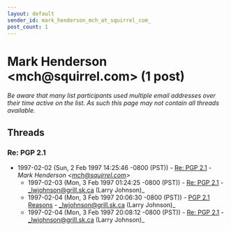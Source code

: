 ```yaml
---
layout: default
sender_id: mark_henderson_mch_at_squirrel_com_
post_count: 1
---
```


# Mark Henderson <mch<span>@</span>squirrel.com> (1 post)

_Be aware that many list participants used multiple email addresses over their time active on the list. As such this page may not contain all threads available._

## Threads

### Re: PGP 2.1
+ 1997-02-02 (Sun, 2 Feb 1997 14:25:46 -0800 (PST)) - [Re: PGP 2.1](/archive/1997/02/a2b88d5259bd32e2a40f74054dbfb353077f23480c810e011f19951b54ba6062) - _Mark Henderson \<mch@squirrel.com\>_
  + 1997-02-03 (Mon, 3 Feb 1997 01:24:25 -0800 (PST)) - [Re: PGP 2.1](/archive/1997/02/ca153fe34191c7f23df192ac03f1c77a43f5ab38188bba7b2f33edf58fd096ae) - _lwjohnson@grill.sk.ca (Larry Johnson)_
  + 1997-02-04 (Mon, 3 Feb 1997 20:06:30 -0800 (PST)) - [PGP 2.1 Reasons](/archive/1997/02/2a4431711d0a4d03a9de97393b9a35168539f986c37d33dc1644c1087cf61e31) - _lwjohnson@grill.sk.ca (Larry Johnson)_
  + 1997-02-04 (Mon, 3 Feb 1997 20:08:12 -0800 (PST)) - [Re: PGP 2.1](/archive/1997/02/4553c48095a88e19a13bfb9a66ab145cc3883cbd1f90d56ad68ffd0d89117d7c) - _lwjohnson@grill.sk.ca (Larry Johnson)_

